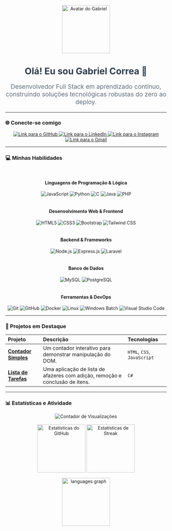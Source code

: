 <div align="center">
  <a href="https://github.com/gabrielc-neto">
    <img src="https://m.media-amazon.com/images/I/715vwvP5ZEL.png" height="150" width="150" alt="Avatar do Gabriel">
  </a>
  <h1 style="color: #2c3e50;">Olá! Eu sou Gabriel Correa 👋</h1>
  <p style="color: #5d6d7e; font-size: 1.2rem;">
    Desenvolvedor Full Stack em aprendizado contínuo, construindo soluções tecnológicas robustas do zero ao deploy.
  </p>
</div>

---

### 🌐 Conecte-se comigo

<div align="center">
  <a href="https://github.com/gabrielc-neto" target="_blank">
    <img src="https://img.shields.io/badge/GitHub-100000?style=for-the-badge&logo=github&logoColor=white" alt="Link para o GitHub">
  </a>
  <a href="https://www.linkedin.com/in/gabriel-correa-neto/" target="_blank">
    <img src="https://img.shields.io/badge/LinkedIn-0077B5?style=for-the-badge&logo=linkedin&logoColor=white" alt="Link para o LinkedIn">
  </a>
  <a href="https://www.instagram.com/gabrielc.neto/" target="_blank">
    <img src="https://img.shields.io/badge/Instagram-E4405F?style=for-the-badge&logo=instagram&logoColor=white" alt="Link para o Instagram">
  </a>
  <a href="mailto:gabrielneto327@gmail.com" target="_blank">
    <img src="https://img.shields.io/badge/Gmail-D14836?style=for-the-badge&logo=gmail&logoColor=white" alt="Link para o Gmail">
  </a>
</div>

---

### 💻 Minhas Habilidades

<div align="center">
  <br>
  <h4>Linguagens de Programação & Lógica</h4>
  <img src="https://img.shields.io/badge/JavaScript-F7DF1E?style=for-the-badge&logo=javascript&logoColor=black" alt="JavaScript" />
  <img src="https://img.shields.io/badge/Python-3776AB?style=for-the-badge&logo=python&logoColor=white" alt="Python" />
  <img src="https://img.shields.io/badge/C-A8B9CC?style=for-the-badge&logo=c&logoColor=white" alt="C" />
  <img src="https://img.shields.io/badge/Java-007396?style=for-the-badge&logo=java&logoColor=white" alt="Java" />
  <img src="https://img.shields.io/badge/PHP-777BB4?style=for-the-badge&logo=php&logoColor=white" alt="PHP" />
  <br><br>
  <h4>Desenvolvimento Web & Frontend</h4>
  <img src="https://img.shields.io/badge/HTML5-E34F26?style=for-the-badge&logo=html5&logoColor=white" alt="HTML5" />
  <img src="https://img.shields.io/badge/CSS3-1572B6?style=for-the-badge&logo=css3&logoColor=white" alt="CSS3" />
  <img src="https://img.shields.io/badge/Bootstrap-563D7C?style=for-the-badge&logo=bootstrap&logoColor=white" alt="Bootstrap" />
  <img src="https://img.shields.io/badge/Tailwind_CSS-38B2AC?style=for-the-badge&logo=tailwind-css&logoColor=white" alt="Tailwind CSS" />
  <br><br>
  <h4>Backend & Frameworks</h4>
  <img src="https://img.shields.io/badge/Node.js-339933?style=for-the-badge&logo=nodedotjs&logoColor=white" alt="Node.js" />
  <img src="https://img.shields.io/badge/Express.js-000000?style=for-the-badge&logo=express&logoColor=white" alt="Express.js" />
  <img src="https://img.shields.io/badge/Laravel-FF2D20?style=for-the-badge&logo=laravel&logoColor=white" alt="Laravel" />
  <br><br>
  <h4>Banco de Dados</h4>
  <img src="https://img.shields.io/badge/MySQL-4479A1?style=for-the-badge&logo=mysql&logoColor=white" alt="MySQL" />
  <img src="https://img.shields.io/badge/PostgreSQL-336791?style=for-the-badge&logo=postgresql&logoColor=white" alt="PostgreSQL" />
  <br><br>
  <h4>Ferramentas & DevOps</h4>
  <img src="https://img.shields.io/badge/Git-F05032?style=for-the-badge&logo=git&logoColor=white" alt="Git" />
  <img src="https://img.shields.io/badge/GitHub-100000?style=for-the-badge&logo=github&logoColor=white" alt="GitHub" />
  <img src="https://img.shields.io/badge/Docker-2496ED?style=for-the-badge&logo=docker&logoColor=white" alt="Docker" />
  <img src="https://img.shields.io/badge/Linux-FCC624?style=for-the-badge&logo=linux&logoColor=black" alt="Linux" />
  <img src="https://img.shields.io/badge/Windows_Batch-000000?style=for-the-badge&logo=windows&logoColor=white" alt="Windows Batch" />
  <img src="https://img.shields.io/badge/Vscode-007ACC?style=for-the-badge&logo=visualstudiocode&logoColor=white" alt="Visual Studio Code" />
</div>

---

### 🚀 Projetos em Destaque

| Projeto | Descrição | Tecnologias |
| :--- | :--- | :--- |
| **[Contador Simples]([https://gabrielc-neto.github.io/contador-simples](https://github.com/gabrielc-neto/contador-de-cliques))** | Um contador interativo para demonstrar manipulação do DOM. | `HTML`, `CSS`, `JavaScript` |
| **[Lista de Tarefas](h[ttps://gabrielc-neto.github.io/lista-de-tarefas-j](https://github.com/gabrielc-neto/gerenciador-de-tarefas)s)** | Uma aplicação de lista de afazeres com adição, remoção e conclusão de itens. | `C#` 

---

### 📊 Estatísticas e Atividade

<div align="center">
  <img src="https://komarev.com/ghpvc/?username=gabrielc-neto&label=Visitas%20ao%20Perfil&color=0e75b6&style=flat" alt="Contador de Visualizações" />
</div>

<div align="center">
  <a href="https://wakatime.com/@gabrielc_neto">
  </a>
</div>

<br>

<div align="center">
  <img src="https://github-readme-stats.vercel.app/api?username=gabrielc-neto&show_icons=true&theme=dracula&hide_border=true" alt="Estatísticas do GitHub" height="150" />
  <img src="https://github-readme-streak-stats.herokuapp.com/?user=gabrielc-neto&theme=dracula&hide_border=true" alt="Estatísticas de Streak" height="150" />

<img src="https://github-readme-stats.vercel.app/api/top-langs?username=gabrielc-neto&locale=en&hide_title=false&layout=compact&card_width=320&langs_count=5&theme=dracula&hide_border=false&order=2" height="150" alt="languages graph" /></div>
